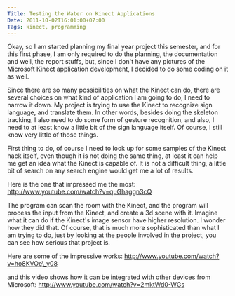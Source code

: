 ```yaml
---
Title: Testing the Water on Kinect Applications
Date: 2011-10-02T16:01:00+07:00
Tags: kinect, programming
---
```



Okay, so I am started planning my final year project this semester, and
for this first phase, I am only required to do the planning, the
documentation and well, the report stuffs, but, since I don't have any
pictures of the Microsoft Kinect application development, I decided to
do some coding on it as well.

Since there are so many possibilities on what the Kinect can do, there
are several choices on what kind of application I am going to do, I need
to narrow it down. My project is trying to use the Kinect to recognize
sign language, and translate them. In other words, besides doing the
skeleton tracking, I also need to do some form of gesture recognition,
and also, I need to at least know a little bit of the sign language
itself. Of course, I still know very little of those things.

First thing to do, of course I need to look up for some samples of the
Kinect hack itself, even though it is not doing the same thing, at least
it can help me get an idea what the Kinect is capable of. It is not a
difficult thing, a little bit of search on any search engine would get
me a lot of results.

Here is the one that impressed me the most: <http://www.youtube.com/watch?v=quGhaggn3cQ>

The program can scan the room with the Kinect, and the program will
process the input from the Kinect, and create a 3d scene with it.
Imagine what it can do if the Kinect's image sensor have higher
resolution. I wonder how they did that. Of course, that is much more
sophisticated than what I am trying to do, just by looking at the people
involved in the project, you can see how serious that project is.

Here are some of the impressive works: <http://www.youtube.com/watch?v=ho8KVOe\_y08>

and this video shows how it can be integrated with other devices from
Microsoft: <http://www.youtube.com/watch?v=2mktWd0-WGs>


